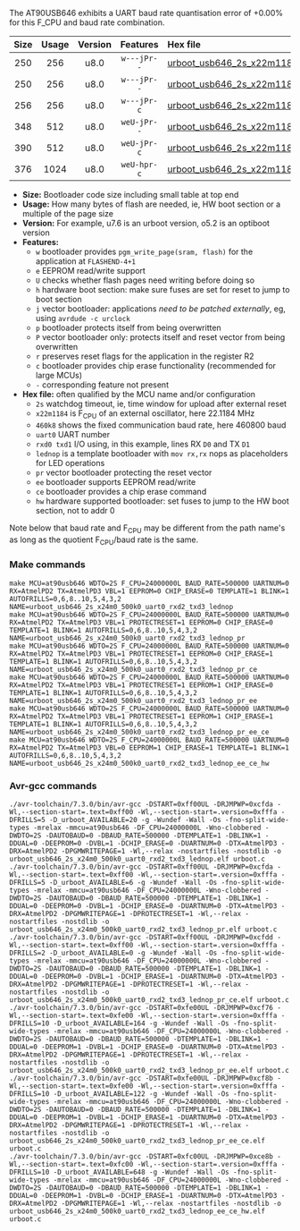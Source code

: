 The AT90USB646 exhibits a UART baud rate quantisation error of +0.00% for this F_CPU and baud rate combination.

|Size|Usage|Version|Features|Hex file|
|:-:|:-:|:-:|:-:|:--|
|250|256|u8.0|`w---jPr--`|[urboot_usb646_2s_x22m1184_460k8_uart0_rxd2_txd3_lednop.hex](https://raw.githubusercontent.com/stefanrueger/urboot.hex/main/mcus/at90usb646/watchdog_2_s/external_oscillator_x/22m118400_hz/%2B460k8_baud/uart0_rxd2_txd3/lednop/urboot_usb646_2s_x22m1184_460k8_uart0_rxd2_txd3_lednop.hex)|
|250|256|u8.0|`w---jPr--`|[urboot_usb646_2s_x22m1184_460k8_uart0_rxd2_txd3_lednop_pr.hex](https://raw.githubusercontent.com/stefanrueger/urboot.hex/main/mcus/at90usb646/watchdog_2_s/external_oscillator_x/22m118400_hz/%2B460k8_baud/uart0_rxd2_txd3/lednop/urboot_usb646_2s_x22m1184_460k8_uart0_rxd2_txd3_lednop_pr.hex)|
|256|256|u8.0|`w---jPr-c`|[urboot_usb646_2s_x22m1184_460k8_uart0_rxd2_txd3_lednop_pr_ce.hex](https://raw.githubusercontent.com/stefanrueger/urboot.hex/main/mcus/at90usb646/watchdog_2_s/external_oscillator_x/22m118400_hz/%2B460k8_baud/uart0_rxd2_txd3/lednop/urboot_usb646_2s_x22m1184_460k8_uart0_rxd2_txd3_lednop_pr_ce.hex)|
|348|512|u8.0|`weU-jPr--`|[urboot_usb646_2s_x22m1184_460k8_uart0_rxd2_txd3_lednop_pr_ee.hex](https://raw.githubusercontent.com/stefanrueger/urboot.hex/main/mcus/at90usb646/watchdog_2_s/external_oscillator_x/22m118400_hz/%2B460k8_baud/uart0_rxd2_txd3/lednop/urboot_usb646_2s_x22m1184_460k8_uart0_rxd2_txd3_lednop_pr_ee.hex)|
|390|512|u8.0|`weU-jPr-c`|[urboot_usb646_2s_x22m1184_460k8_uart0_rxd2_txd3_lednop_pr_ee_ce.hex](https://raw.githubusercontent.com/stefanrueger/urboot.hex/main/mcus/at90usb646/watchdog_2_s/external_oscillator_x/22m118400_hz/%2B460k8_baud/uart0_rxd2_txd3/lednop/urboot_usb646_2s_x22m1184_460k8_uart0_rxd2_txd3_lednop_pr_ee_ce.hex)|
|376|1024|u8.0|`weU-hpr-c`|[urboot_usb646_2s_x22m1184_460k8_uart0_rxd2_txd3_lednop_ee_ce_hw.hex](https://raw.githubusercontent.com/stefanrueger/urboot.hex/main/mcus/at90usb646/watchdog_2_s/external_oscillator_x/22m118400_hz/%2B460k8_baud/uart0_rxd2_txd3/lednop/urboot_usb646_2s_x22m1184_460k8_uart0_rxd2_txd3_lednop_ee_ce_hw.hex)|

- **Size:** Bootloader code size including small table at top end
- **Usage:** How many bytes of flash are needed, ie, HW boot section or a multiple of the page size
- **Version:** For example, u7.6 is an urboot version, o5.2 is an optiboot version
- **Features:**
  + `w` bootloader provides `pgm_write_page(sram, flash)` for the application at `FLASHEND-4+1`
  + `e` EEPROM read/write support
  + `U` checks whether flash pages need writing before doing so
  + `h` hardware boot section: make sure fuses are set for reset to jump to boot section
  + `j` vector bootloader: applications *need to be patched externally*, eg, using `avrdude -c urclock`
  + `p` bootloader protects itself from being overwritten
  + `P` vector bootloader only: protects itself and reset vector from being overwritten
  + `r` preserves reset flags for the application in the register R2
  + `c` bootloader provides chip erase functionality (recommended for large MCUs)
  + `-` corresponding feature not present
- **Hex file:** often qualified by the MCU name and/or configuration
  + `2s` watchdog timeout, ie, time window for upload after external reset
  + `x22m1184` is F<sub>CPU</sub> of an external oscillator, here 22.1184 MHz
  + `460k8` shows the fixed communication baud rate, here 460800 baud
  + `uart0` UART number
  + `rxd0 txd1` I/O using, in this example, lines RX `D0` and TX `D1`
  + `lednop` is a template bootloader with `mov rx,rx` nops as placeholders for LED operations
  + `pr` vector bootloader protecting the reset vector
  + `ee` bootloader supports EEPROM read/write
  + `ce` bootloader provides a chip erase command
  + `hw` hardware supported bootloader: set fuses to jump to the HW boot section, not to addr 0


Note below that baud rate and F<sub>CPU</sub> may be different from the path name's as long as the quotient F<sub>CPU</sub>/baud rate is the same.

### Make commands
```
make MCU=at90usb646 WDTO=2S F_CPU=24000000L BAUD_RATE=500000 UARTNUM=0 RX=AtmelPD2 TX=AtmelPD3 VBL=1 EEPROM=0 CHIP_ERASE=0 TEMPLATE=1 BLINK=1 AUTOFRILLS=0,6,8..10,5,4,3,2 NAME=urboot_usb646_2s_x24m0_500k0_uart0_rxd2_txd3_lednop
make MCU=at90usb646 WDTO=2S F_CPU=24000000L BAUD_RATE=500000 UARTNUM=0 RX=AtmelPD2 TX=AtmelPD3 VBL=1 PROTECTRESET=1 EEPROM=0 CHIP_ERASE=0 TEMPLATE=1 BLINK=1 AUTOFRILLS=0,6,8..10,5,4,3,2 NAME=urboot_usb646_2s_x24m0_500k0_uart0_rxd2_txd3_lednop_pr
make MCU=at90usb646 WDTO=2S F_CPU=24000000L BAUD_RATE=500000 UARTNUM=0 RX=AtmelPD2 TX=AtmelPD3 VBL=1 PROTECTRESET=1 EEPROM=0 CHIP_ERASE=1 TEMPLATE=1 BLINK=1 AUTOFRILLS=0,6,8..10,5,4,3,2 NAME=urboot_usb646_2s_x24m0_500k0_uart0_rxd2_txd3_lednop_pr_ce
make MCU=at90usb646 WDTO=2S F_CPU=24000000L BAUD_RATE=500000 UARTNUM=0 RX=AtmelPD2 TX=AtmelPD3 VBL=1 PROTECTRESET=1 EEPROM=1 CHIP_ERASE=0 TEMPLATE=1 BLINK=1 AUTOFRILLS=0,6,8..10,5,4,3,2 NAME=urboot_usb646_2s_x24m0_500k0_uart0_rxd2_txd3_lednop_pr_ee
make MCU=at90usb646 WDTO=2S F_CPU=24000000L BAUD_RATE=500000 UARTNUM=0 RX=AtmelPD2 TX=AtmelPD3 VBL=1 PROTECTRESET=1 EEPROM=1 CHIP_ERASE=1 TEMPLATE=1 BLINK=1 AUTOFRILLS=0,6,8..10,5,4,3,2 NAME=urboot_usb646_2s_x24m0_500k0_uart0_rxd2_txd3_lednop_pr_ee_ce
make MCU=at90usb646 WDTO=2S F_CPU=24000000L BAUD_RATE=500000 UARTNUM=0 RX=AtmelPD2 TX=AtmelPD3 VBL=0 EEPROM=1 CHIP_ERASE=1 TEMPLATE=1 BLINK=1 AUTOFRILLS=0,6,8..10,5,4,3,2 NAME=urboot_usb646_2s_x24m0_500k0_uart0_rxd2_txd3_lednop_ee_ce_hw
```

### Avr-gcc commands
```
./avr-toolchain/7.3.0/bin/avr-gcc -DSTART=0xff00UL -DRJMPWP=0xcfda -Wl,--section-start=.text=0xff00 -Wl,--section-start=.version=0xfffa -DFRILLS=5 -D_urboot_AVAILABLE=20 -g -Wundef -Wall -Os -fno-split-wide-types -mrelax -mmcu=at90usb646 -DF_CPU=24000000L -Wno-clobbered -DWDTO=2S -DAUTOBAUD=0 -DBAUD_RATE=500000 -DTEMPLATE=1 -DBLINK=1 -DDUAL=0 -DEEPROM=0 -DVBL=1 -DCHIP_ERASE=0 -DUARTNUM=0 -DTX=AtmelPD3 -DRX=AtmelPD2 -DPGMWRITEPAGE=1 -Wl,--relax -nostartfiles -nostdlib -o urboot_usb646_2s_x24m0_500k0_uart0_rxd2_txd3_lednop.elf urboot.c
./avr-toolchain/7.3.0/bin/avr-gcc -DSTART=0xff00UL -DRJMPWP=0xcfda -Wl,--section-start=.text=0xff00 -Wl,--section-start=.version=0xfffa -DFRILLS=5 -D_urboot_AVAILABLE=6 -g -Wundef -Wall -Os -fno-split-wide-types -mrelax -mmcu=at90usb646 -DF_CPU=24000000L -Wno-clobbered -DWDTO=2S -DAUTOBAUD=0 -DBAUD_RATE=500000 -DTEMPLATE=1 -DBLINK=1 -DDUAL=0 -DEEPROM=0 -DVBL=1 -DCHIP_ERASE=0 -DUARTNUM=0 -DTX=AtmelPD3 -DRX=AtmelPD2 -DPGMWRITEPAGE=1 -DPROTECTRESET=1 -Wl,--relax -nostartfiles -nostdlib -o urboot_usb646_2s_x24m0_500k0_uart0_rxd2_txd3_lednop_pr.elf urboot.c
./avr-toolchain/7.3.0/bin/avr-gcc -DSTART=0xff00UL -DRJMPWP=0xcfdd -Wl,--section-start=.text=0xff00 -Wl,--section-start=.version=0xfffa -DFRILLS=2 -D_urboot_AVAILABLE=0 -g -Wundef -Wall -Os -fno-split-wide-types -mrelax -mmcu=at90usb646 -DF_CPU=24000000L -Wno-clobbered -DWDTO=2S -DAUTOBAUD=0 -DBAUD_RATE=500000 -DTEMPLATE=1 -DBLINK=1 -DDUAL=0 -DEEPROM=0 -DVBL=1 -DCHIP_ERASE=1 -DUARTNUM=0 -DTX=AtmelPD3 -DRX=AtmelPD2 -DPGMWRITEPAGE=1 -DPROTECTRESET=1 -Wl,--relax -nostartfiles -nostdlib -o urboot_usb646_2s_x24m0_500k0_uart0_rxd2_txd3_lednop_pr_ce.elf urboot.c
./avr-toolchain/7.3.0/bin/avr-gcc -DSTART=0xfe00UL -DRJMPWP=0xcf76 -Wl,--section-start=.text=0xfe00 -Wl,--section-start=.version=0xfffa -DFRILLS=10 -D_urboot_AVAILABLE=164 -g -Wundef -Wall -Os -fno-split-wide-types -mrelax -mmcu=at90usb646 -DF_CPU=24000000L -Wno-clobbered -DWDTO=2S -DAUTOBAUD=0 -DBAUD_RATE=500000 -DTEMPLATE=1 -DBLINK=1 -DDUAL=0 -DEEPROM=1 -DVBL=1 -DCHIP_ERASE=0 -DUARTNUM=0 -DTX=AtmelPD3 -DRX=AtmelPD2 -DPGMWRITEPAGE=1 -DPROTECTRESET=1 -Wl,--relax -nostartfiles -nostdlib -o urboot_usb646_2s_x24m0_500k0_uart0_rxd2_txd3_lednop_pr_ee.elf urboot.c
./avr-toolchain/7.3.0/bin/avr-gcc -DSTART=0xfe00UL -DRJMPWP=0xcf8b -Wl,--section-start=.text=0xfe00 -Wl,--section-start=.version=0xfffa -DFRILLS=10 -D_urboot_AVAILABLE=122 -g -Wundef -Wall -Os -fno-split-wide-types -mrelax -mmcu=at90usb646 -DF_CPU=24000000L -Wno-clobbered -DWDTO=2S -DAUTOBAUD=0 -DBAUD_RATE=500000 -DTEMPLATE=1 -DBLINK=1 -DDUAL=0 -DEEPROM=1 -DVBL=1 -DCHIP_ERASE=1 -DUARTNUM=0 -DTX=AtmelPD3 -DRX=AtmelPD2 -DPGMWRITEPAGE=1 -DPROTECTRESET=1 -Wl,--relax -nostartfiles -nostdlib -o urboot_usb646_2s_x24m0_500k0_uart0_rxd2_txd3_lednop_pr_ee_ce.elf urboot.c
./avr-toolchain/7.3.0/bin/avr-gcc -DSTART=0xfc00UL -DRJMPWP=0xce8b -Wl,--section-start=.text=0xfc00 -Wl,--section-start=.version=0xfffa -DFRILLS=10 -D_urboot_AVAILABLE=648 -g -Wundef -Wall -Os -fno-split-wide-types -mrelax -mmcu=at90usb646 -DF_CPU=24000000L -Wno-clobbered -DWDTO=2S -DAUTOBAUD=0 -DBAUD_RATE=500000 -DTEMPLATE=1 -DBLINK=1 -DDUAL=0 -DEEPROM=1 -DVBL=0 -DCHIP_ERASE=1 -DUARTNUM=0 -DTX=AtmelPD3 -DRX=AtmelPD2 -DPGMWRITEPAGE=1 -Wl,--relax -nostartfiles -nostdlib -o urboot_usb646_2s_x24m0_500k0_uart0_rxd2_txd3_lednop_ee_ce_hw.elf urboot.c
```

